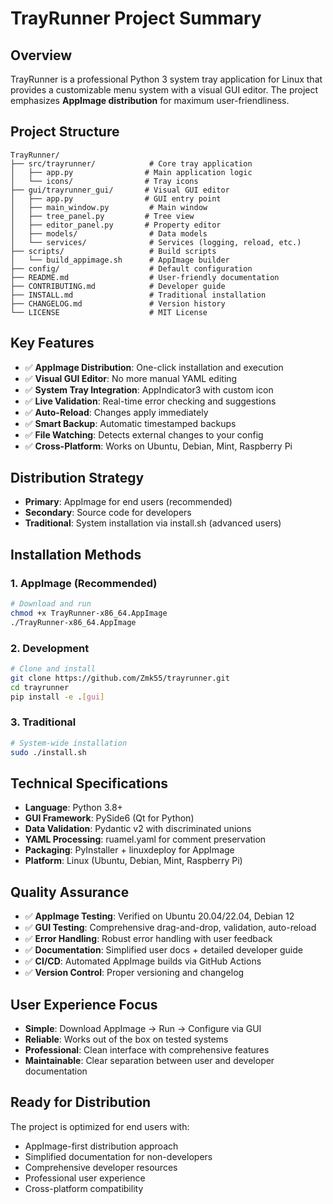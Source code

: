 # TrayRunner Project Summary

## Overview
TrayRunner is a professional Python 3 system tray application for Linux that provides a customizable menu system with a visual GUI editor. The project emphasizes **AppImage distribution** for maximum user-friendliness.

## Project Structure
```
TrayRunner/
├── src/trayrunner/            # Core tray application
│   ├── app.py                # Main application logic
│   └── icons/                # Tray icons
├── gui/trayrunner_gui/       # Visual GUI editor
│   ├── app.py                # GUI entry point
│   ├── main_window.py         # Main window
│   ├── tree_panel.py         # Tree view
│   ├── editor_panel.py       # Property editor
│   ├── models/                # Data models
│   └── services/              # Services (logging, reload, etc.)
├── scripts/                   # Build scripts
│   └── build_appimage.sh      # AppImage builder
├── config/                    # Default configuration
├── README.md                  # User-friendly documentation
├── CONTRIBUTING.md            # Developer guide
├── INSTALL.md                 # Traditional installation
├── CHANGELOG.md               # Version history
└── LICENSE                    # MIT License
```

## Key Features
- ✅ **AppImage Distribution**: One-click installation and execution
- ✅ **Visual GUI Editor**: No more manual YAML editing
- ✅ **System Tray Integration**: AppIndicator3 with custom icon
- ✅ **Live Validation**: Real-time error checking and suggestions
- ✅ **Auto-Reload**: Changes apply immediately
- ✅ **Smart Backup**: Automatic timestamped backups
- ✅ **File Watching**: Detects external changes to your config
- ✅ **Cross-Platform**: Works on Ubuntu, Debian, Mint, Raspberry Pi

## Distribution Strategy
- **Primary**: AppImage for end users (recommended)
- **Secondary**: Source code for developers
- **Traditional**: System installation via install.sh (advanced users)

## Installation Methods

### 1. AppImage (Recommended)
```bash
# Download and run
chmod +x TrayRunner-x86_64.AppImage
./TrayRunner-x86_64.AppImage
```

### 2. Development
```bash
# Clone and install
git clone https://github.com/Zmk55/trayrunner.git
cd trayrunner
pip install -e .[gui]
```

### 3. Traditional
```bash
# System-wide installation
sudo ./install.sh
```

## Technical Specifications
- **Language**: Python 3.8+
- **GUI Framework**: PySide6 (Qt for Python)
- **Data Validation**: Pydantic v2 with discriminated unions
- **YAML Processing**: ruamel.yaml for comment preservation
- **Packaging**: PyInstaller + linuxdeploy for AppImage
- **Platform**: Linux (Ubuntu, Debian, Mint, Raspberry Pi)

## Quality Assurance
- ✅ **AppImage Testing**: Verified on Ubuntu 20.04/22.04, Debian 12
- ✅ **GUI Testing**: Comprehensive drag-and-drop, validation, auto-reload
- ✅ **Error Handling**: Robust error handling with user feedback
- ✅ **Documentation**: Simplified user docs + detailed developer guide
- ✅ **CI/CD**: Automated AppImage builds via GitHub Actions
- ✅ **Version Control**: Proper versioning and changelog

## User Experience Focus
- **Simple**: Download AppImage → Run → Configure via GUI
- **Reliable**: Works out of the box on tested systems
- **Professional**: Clean interface with comprehensive features
- **Maintainable**: Clear separation between user and developer documentation

## Ready for Distribution
The project is optimized for end users with:
- AppImage-first distribution approach
- Simplified documentation for non-developers
- Comprehensive developer resources
- Professional user experience
- Cross-platform compatibility
